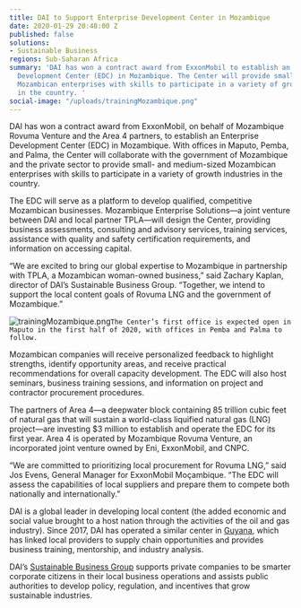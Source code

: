 ```yaml
---
title: DAI to Support Enterprise Development Center in Mozambique
date: 2020-01-29 20:48:00 Z
published: false
solutions:
- Sustainable Business
regions: Sub-Saharan Africa
summary: 'DAI has won a contract award from ExxonMobil to establish an Enterprise
  Development Center (EDC) in Mozambique. The Center will provide small- and medium-sized
  Mozambican enterprises with skills to participate in a variety of growth industries
  in the country. '
social-image: "/uploads/trainingMozambique.png"
---
```


DAI has won a contract award from ExxonMobil, on behalf of Mozambique Rovuma Venture and the Area 4 partners, to establish an Enterprise Development Center (EDC) in Mozambique. With offices in Maputo, Pemba, and Palma, the Center will collaborate with the government of Mozambique and the private sector to provide small- and medium-sized Mozambican enterprises with skills to participate in a variety of growth industries in the country. 

The EDC will serve as a platform to develop qualified, competitive Mozambican businesses. Mozambique Enterprise Solutions—a joint venture between DAI and local partner TPLA—will design the Center, providing business assessments, consulting and advisory services, training services, assistance with quality and safety certification requirements, and information on accessing capital.
 
“We are excited to bring our global expertise to Mozambique in partnership with TPLA, a Mozambican woman-owned business,” said Zachary Kaplan, director of DAI’s Sustainable Business Group. “Together, we intend to support the local content goals of Rovuma LNG and the government of Mozambique.”

![trainingMozambique.png](/uploads/trainingMozambique.png)`The Center’s first office is expected open in Maputo in the first half of 2020, with offices in Pemba and Palma to follow.`

Mozambican companies will receive personalized feedback to highlight strengths, identify opportunity areas, and receive practical recommendations for overall capacity development. The EDC will also host seminars, business training sessions, and information on project and contractor procurement procedures. 

The partners of Area 4—a deepwater block containing 85 trillion cubic feet of natural gas that will sustain a world-class liquified natural gas (LNG) project—are investing $3 million to establish and operate the EDC for its first year. Area 4 is operated by Mozambique Rovuma Venture, an incorporated joint venture owned by Eni, ExxonMobil, and CNPC. 

“We are committed to prioritizing local procurement for Rovuma LNG,” said Jos Evens, General Manager for ExxonMobil Moçambique. “The EDC will assess the capabilities of local suppliers and prepare them to compete both nationally and internationally.”

DAI is a global leader in developing local content (the added economic and social value brought to a host nation through the activities of the oil and gas industry). Since 2017, DAI has operated a similar center in [Guyana](https://www.dai.com/our-work/projects/guyana-centre-for-local-business-development), which has linked local providers to supply chain opportunities and provides business training, mentorship, and industry analysis.

DAI’s [Sustainable Business Group](https://www.dai.com/our-work/solutions/sustainable-business) supports private companies to be smarter corporate citizens in their local business operations and assists public authorities to develop policy, regulation, and incentives that grow sustainable industries.